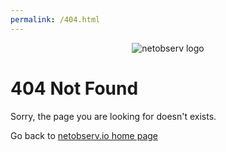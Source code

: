 ```yaml
---
permalink: /404.html
---
```


<p align="center">
  <img src="https://avatars.githubusercontent.com/netobserv" alt="netobserv logo"/>
</p>

# 404 Not Found

Sorry, the page you are looking for doesn't exists.

Go back to [netobserv.io home page](https://netobserv.io)
